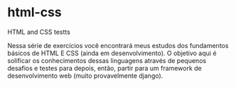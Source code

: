 # html-css
 HTML and CSS testts

Nessa série de exercícios você encontrará meus estudos dos fundamentos básicos de HTML E CSS (ainda em desenvolvimento). O objetivo aqui é solificar os conhecimentos dessas linguagens através de pequenos desafios e testes para depois, então, partir para um framework de desenvolvimento web (muito provavelmente django).
